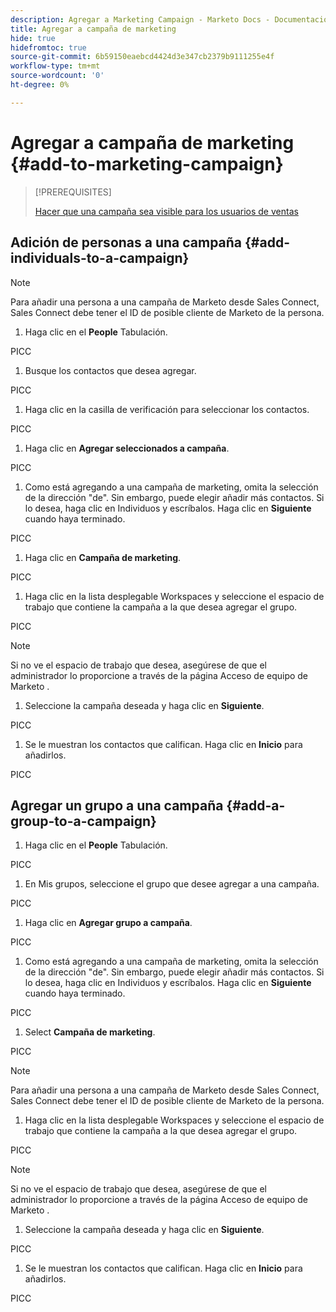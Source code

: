 ```yaml
---
description: Agregar a Marketing Campaign - Marketo Docs - Documentación del producto
title: Agregar a campaña de marketing
hide: true
hidefromtoc: true
source-git-commit: 6b59150eaebcd4424d3e347cb2379b9111255e4f
workflow-type: tm+mt
source-wordcount: '0'
ht-degree: 0%

---
```


# Agregar a campaña de marketing {#add-to-marketing-campaign}

>[!PREREQUISITES]
>
>[Hacer que una campaña sea visible para los usuarios de ventas](/help/marketo/product-docs/marketo-sales-insight/actions/marketo/make-a-campaign-visible-to-sales-connect-users.md)

## Adición de personas a una campaña {#add-individuals-to-a-campaign}

>[!NOTE]
>
>Para añadir una persona a una campaña de Marketo desde Sales Connect, Sales Connect debe tener el ID de posible cliente de Marketo de la persona.

1. Haga clic en el **People** Tabulación.

PICC

1. Busque los contactos que desea agregar.

PICC

1. Haga clic en la casilla de verificación para seleccionar los contactos.

PICC

1. Haga clic en **Agregar seleccionados a campaña**.

PICC

1. Como está agregando a una campaña de marketing, omita la selección de la dirección &quot;de&quot;. Sin embargo, puede elegir añadir más contactos. Si lo desea, haga clic en Individuos y escríbalos. Haga clic en **Siguiente** cuando haya terminado.

PICC

1. Haga clic en **Campaña de marketing**.

PICC

1. Haga clic en la lista desplegable Workspaces y seleccione el espacio de trabajo que contiene la campaña a la que desea agregar el grupo.

PICC

>[!NOTE]
>
>Si no ve el espacio de trabajo que desea, asegúrese de que el administrador lo proporcione a través de la página Acceso de equipo de Marketo .

1. Seleccione la campaña deseada y haga clic en **Siguiente**.

PICC

1. Se le muestran los contactos que califican. Haga clic en **Inicio** para añadirlos.

PICC

## Agregar un grupo a una campaña {#add-a-group-to-a-campaign}

1. Haga clic en el **People** Tabulación.

PICC

1. En Mis grupos, seleccione el grupo que desee agregar a una campaña.

PICC

1. Haga clic en **Agregar grupo a campaña**.

PICC

1. Como está agregando a una campaña de marketing, omita la selección de la dirección &quot;de&quot;. Sin embargo, puede elegir añadir más contactos. Si lo desea, haga clic en Individuos y escríbalos. Haga clic en **Siguiente** cuando haya terminado.

PICC

1. Select **Campaña de marketing**.

PICC

>[!NOTE]
>
>Para añadir una persona a una campaña de Marketo desde Sales Connect, Sales Connect debe tener el ID de posible cliente de Marketo de la persona.

1. Haga clic en la lista desplegable Workspaces y seleccione el espacio de trabajo que contiene la campaña a la que desea agregar el grupo.

PICC

>[!NOTE]
>
>Si no ve el espacio de trabajo que desea, asegúrese de que el administrador lo proporcione a través de la página Acceso de equipo de Marketo .

1. Seleccione la campaña deseada y haga clic en **Siguiente**.

PICC

1. Se le muestran los contactos que califican. Haga clic en **Inicio** para añadirlos.

PICC
